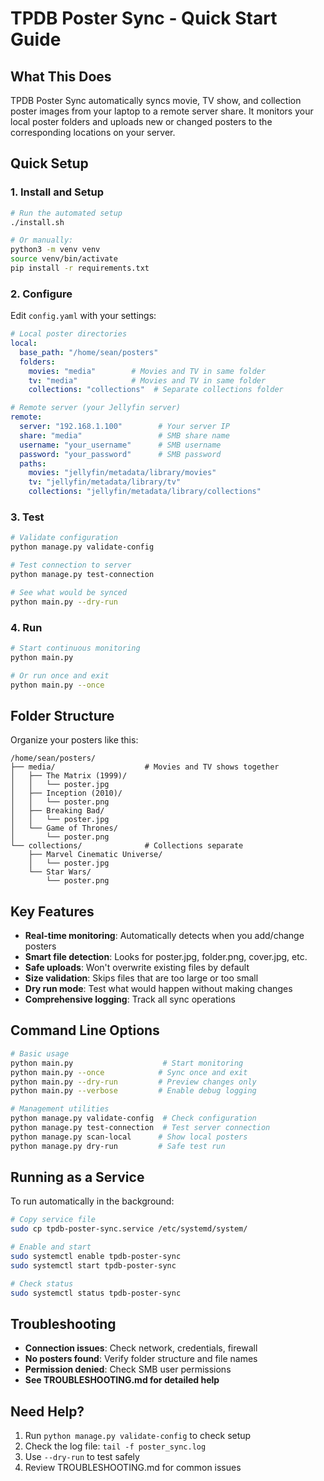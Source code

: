 # TPDB Poster Sync - Quick Start Guide

## What This Does

TPDB Poster Sync automatically syncs movie, TV show, and collection poster images from your laptop to a remote server share. It monitors your local poster folders and uploads new or changed posters to the corresponding locations on your server.

## Quick Setup

### 1. Install and Setup
```bash
# Run the automated setup
./install.sh

# Or manually:
python3 -m venv venv
source venv/bin/activate
pip install -r requirements.txt
```

### 2. Configure
Edit `config.yaml` with your settings:

```yaml
# Local poster directories
local:
  base_path: "/home/sean/posters"
  folders:
    movies: "media"        # Movies and TV in same folder
    tv: "media"            # Movies and TV in same folder
    collections: "collections"  # Separate collections folder

# Remote server (your Jellyfin server)
remote:
  server: "192.168.1.100"        # Your server IP
  share: "media"                 # SMB share name
  username: "your_username"      # SMB username
  password: "your_password"      # SMB password
  paths:
    movies: "jellyfin/metadata/library/movies"
    tv: "jellyfin/metadata/library/tv"
    collections: "jellyfin/metadata/library/collections"
```

### 3. Test
```bash
# Validate configuration
python manage.py validate-config

# Test connection to server
python manage.py test-connection

# See what would be synced
python main.py --dry-run
```

### 4. Run
```bash
# Start continuous monitoring
python main.py

# Or run once and exit
python main.py --once
```

## Folder Structure

Organize your posters like this:
```
/home/sean/posters/
├── media/                    # Movies and TV shows together
│   ├── The Matrix (1999)/
│   │   └── poster.jpg
│   ├── Inception (2010)/
│   │   └── poster.png
│   ├── Breaking Bad/
│   │   └── poster.jpg
│   └── Game of Thrones/
│       └── poster.png
└── collections/              # Collections separate
    ├── Marvel Cinematic Universe/
    │   └── poster.jpg
    └── Star Wars/
        └── poster.png
```

## Key Features

- **Real-time monitoring**: Automatically detects when you add/change posters
- **Smart file detection**: Looks for poster.jpg, folder.png, cover.jpg, etc.
- **Safe uploads**: Won't overwrite existing files by default
- **Size validation**: Skips files that are too large or too small
- **Dry run mode**: Test what would happen without making changes
- **Comprehensive logging**: Track all sync operations

## Command Line Options

```bash
# Basic usage
python main.py                    # Start monitoring
python main.py --once            # Sync once and exit
python main.py --dry-run         # Preview changes only
python main.py --verbose         # Enable debug logging

# Management utilities
python manage.py validate-config  # Check configuration
python manage.py test-connection  # Test server connection
python manage.py scan-local      # Show local posters
python manage.py dry-run         # Safe test run
```

## Running as a Service

To run automatically in the background:

```bash
# Copy service file
sudo cp tpdb-poster-sync.service /etc/systemd/system/

# Enable and start
sudo systemctl enable tpdb-poster-sync
sudo systemctl start tpdb-poster-sync

# Check status
sudo systemctl status tpdb-poster-sync
```

## Troubleshooting

- **Connection issues**: Check network, credentials, firewall
- **No posters found**: Verify folder structure and file names
- **Permission denied**: Check SMB user permissions
- **See TROUBLESHOOTING.md for detailed help**

## Need Help?

1. Run `python manage.py validate-config` to check setup
2. Check the log file: `tail -f poster_sync.log`
3. Use `--dry-run` to test safely
4. Review TROUBLESHOOTING.md for common issues
